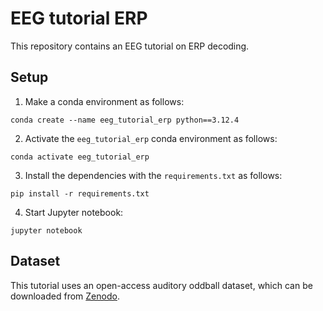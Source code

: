 # EEG tutorial ERP

This repository contains an EEG tutorial on ERP decoding.

## Setup

1. Make a conda environment as follows:

```
conda create --name eeg_tutorial_erp python==3.12.4
```

2. Activate the `eeg_tutorial_erp` conda environment as follows:

```
conda activate eeg_tutorial_erp
```

3. Install the dependencies with the `requirements.txt` as follows:

```
pip install -r requirements.txt
```

4. Start Jupyter notebook:

```
jupyter notebook
```

## Dataset

This tutorial uses an open-access auditory oddball dataset, which can be downloaded from [Zenodo](https://zenodo.org/records/4066633).
